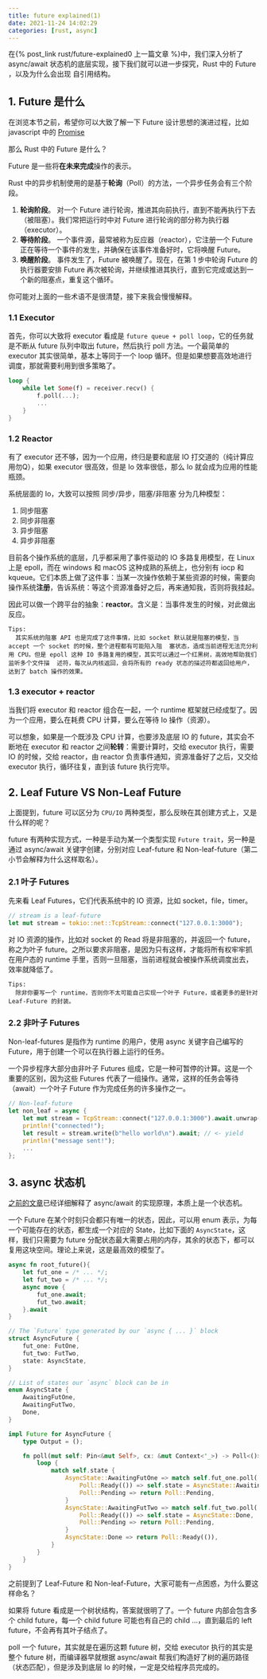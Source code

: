 ```yaml
---
title: future explained(1)
date: 2021-11-24 14:02:29
categories: [rust, async]
---
```


在{% post_link rust/future-explained0 上一篇文章 %}中，我们深入分析了 async/await 状态机的底层实现，接下我们就可以进一步探究，Rust 中的 Future ，以及为什么会出现 自引用结构。

## 1. Future 是什么

在浏览本节之前，希望你可以大致了解一下 Future 设计思想的演进过程，比如 javascript 中的 [Promise](https://developer.mozilla.org/en-US/docs/Web/JavaScript/Reference/Global_Objects/Promise)

那么 Rust 中的 Future 是什么？

Future 是一些将**在未来完成**操作的表示。

Rust 中的异步机制使用的是基于**轮询**（Poll）的方法，一个异步任务会有三个阶段。

1. **轮询阶段**。 对一个 Future 进行轮询，推进其向前执行，直到不能再执行下去（被阻塞）。我们常把运行时中对 Future 进行轮询的部分称为执行器（executor）。
2. **等待阶段**。 一个事件源，最常被称为反应器（reactor），它注册一个 Future 正在等待一个事件的发生，并确保在该事件准备好时，它将唤醒 Future。
3. **唤醒阶段**。 事件发生了，Future 被唤醒了。现在，在第 1 步中轮询 Future 的执行器要安排 Future 再次被轮询，并继续推进其执行，直到它完成或达到一个新的阻塞点，重复这个循环。

你可能对上面的一些术语不是很清楚，接下来我会慢慢解释。

### 1.1 Executor

首先，你可以大致将 executor 看成是 `future queue + poll loop`，它的任务就是不断从 future 队列中取出 future，然后执行 poll 方法。一个最简单的 executor 其实很简单，基本上等同于一个 loop 循环。但是如果想要高效地进行调度，那就需要利用到很多策略了。

```rust
loop {
    while let Some(f) = receiver.recv() {
        f.poll(...);
        ...
    }
}
```

### 1.2 Reactor

有了 executor 还不够，因为一个应用，终归是要和底层 IO 打交道的（纯计算应用勿Q），如果 executor 很高效，但是 Io 效率很低，那么 Io 就会成为应用的性能瓶颈。

系统层面的 Io，大致可以按照 同步/异步，阻塞/非阻塞 分为几种模型：

1. 同步阻塞
2. 同步非阻塞
3. 异步阻塞
4. 异步非阻塞

目前各个操作系统的底层，几乎都采用了事件驱动的 IO 多路复用模型，在 Linux 上是 epoll，而在 windows 和 macOS 这种成熟的系统上，也分别有 iocp 和 kqueue。它们本质上做了这件事：当某一次操作依赖于某些资源的时候，需要向操作系统**注册**，告诉系统：等这个资源准备好之后，再来通知我，否则将我挂起。

因此可以做一个跨平台的抽象：**reactor**。含义是：当事件发生的时候，对此做出反应。

```text
Tips:
  其实系统的阻塞 API 也是完成了这件事情，比如 socket 默认就是阻塞的模型，当 accept 一个 socket 的时候，整个进程都有可能陷入阻  塞状态，造成当前进程无法充分利用 CPU。但是 epoll 这种 IO 多路复用的模型，其实可以通过一个红黑树，高效地帮助我们监听多个文件描  述符，每次从内核返回，会将所有的 ready 状态的描述符都返回给用户，达到了 batch 操作的效果。
```

### 1.3 executor + reactor

当我们将 executor 和 reactor 组合在一起，一个 runtime 框架就已经成型了。因为一个应用，要么在耗费 CPU 计算，要么在等待 Io 操作（资源）。

可以想象，如果是一个既涉及 CPU 计算，也要涉及底层 IO 的 future，其实会不断地在 executor 和 reactor 之间**轮转**：需要计算时，交给 executor 执行，需要 IO 的时候，交给 reactor，由 reactor 负责事件通知，资源准备好了之后，又交给 executor 执行，循环往复，直到该 future 执行完毕。

## 2. Leaf Future VS Non-Leaf Future

上面提到，future 可以区分为 `CPU/IO` 两种类型，那么反映在其创建方式上，又是什么样的呢？

future 有两种实现方式，一种是手动为某一个类型实现 `Future trait`，另一种是通过 async/await 关键字创建，分别对应 Leaf-future 和 Non-leaf-future（第二小节会解释为什么这样取名）。

### 2.1 叶子 Futures

先来看 Leaf Futures，它们代表系统中的 IO 资源，比如 socket，file，timer。

```rust
// stream is a leaf-future
let mut stream = tokio::net::TcpStream::connect("127.0.0.1:3000");
```

对 IO 资源的操作，比如对 socket 的 Read 将是非阻塞的，并返回一个 future，称之为叶子 future。之所以要求非阻塞，是因为只有这样，才能将所有权牢牢抓在用户态的 runtime 手里，否则一旦阻塞，当前进程就会被操作系统调度出去，效率就降低了。

```text
Tips:
  除非你要写一个 runtime，否则你不太可能自己实现一个叶子 Future，或者更多的是针对 Leaf-Future 的封装。
```

### 2.2 非叶子 Futures

Non-leaf-futures 是指作为 runtime 的用户，使用 async 关键字自己编写的 Future，用于创建一个可以在执行器上运行的任务。

一个异步程序大部分由非叶子 Futures 组成，它是一种可暂停的计算。这是一个重要的区别，因为这些 Futures 代表了一组操作。通常，这样的任务会等待（await）一个叶子 Future 作为完成任务的许多操作之一。

```rust
// Non-leaf-future
let non_leaf = async {
    let mut stream = TcpStream::connect("127.0.0.1:3000").await.unwrap();// <- yield
    println!("connected!");
    let result = stream.write(b"hello world\n").await; // <- yield
    println!("message sent!");
    ...
};
```

## 3. async 状态机

 [之前的文章](./state-machine.md)已经详细解释了 async/await 的实现原理，本质上是一个状态机。

一个 Future 在某个时刻只会都只有唯一的状态，因此，可以用 enum 表示，为每一个可能存在的状态，都生成一个对应的 State，比如下面的 `AsyncState`，这样，我们只需要为 future 分配状态最大需要占用的内存，其余的状态下，都可以复用这块空间。理论上来说，这是最高效的模型了。

```rust
async fn root_future(){
    let fut_one = /* ... */;
    let fut_two = /* ... */;
    async move {
        fut_one.await;
        fut_two.await;
    }.await
}
```

```rust
// The `Future` type generated by our `async { ... }` block
struct AsyncFuture {
    fut_one: FutOne,
    fut_two: FutTwo,
    state: AsyncState,
}

// List of states our `async` block can be in
enum AsyncState {
    AwaitingFutOne,
    AwaitingFutTwo,
    Done,
}

impl Future for AsyncFuture {
    type Output = ();

    fn poll(mut self: Pin<&mut Self>, cx: &mut Context<'_>) -> Poll<()> {
        loop {
            match self.state {
                AsyncState::AwaitingFutOne => match self.fut_one.poll(..) {
                    Poll::Ready(()) => self.state = AsyncState::AwaitingFutTwo,
                    Poll::Pending => return Poll::Pending,
                }
                AsyncState::AwaitingFutTwo => match self.fut_two.poll(..) {
                    Poll::Ready(()) => self.state = AsyncState::Done,
                    Poll::Pending => return Poll::Pending,
                }
                AsyncState::Done => return Poll::Ready(()),
            }
        }
    }
}

```

之前提到了 Leaf-Future 和 Non-leaf-Future，大家可能有一点困惑，为什么要这样命名？

如果将 future 看成是一个树状结构，答案就很明了了。一个 future 内部会包含多个 child future，每一个 child future 可能也有自己的 child ...，直到最后的 left future，不会再有其叶子结点了。

poll 一个 future，其实就是在遍历这颗 future 树，交给 executor 执行的其实是整个 future 树，而编译器早就根据  async/await 帮我们构造好了树的遍历路径（状态匹配），但是涉及到底层 Io 的时候，一定是交给程序员完成的。
